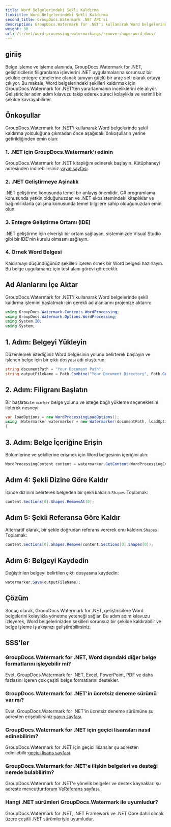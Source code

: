 ```yaml
---
title: Word Belgelerindeki Şekli Kaldırma
linktitle: Word Belgelerindeki Şekli Kaldırma
second_title: GroupDocs.Watermark .NET API'si
description: GroupDocs.Watermark for .NET'i kullanarak Word belgelerinden şekilleri nasıl kaldıracağınızı öğrenin. Kolay, verimli ve güçlü belge işleme.
weight: 30
url: /tr/net/word-processing-watermarkings/remove-shape-word-docs/
---
```

## giriiş
Belge işleme ve işleme alanında, GroupDocs.Watermark for .NET, geliştiricilerin filigranlama işlevlerini .NET uygulamalarına sorunsuz bir şekilde entegre etmelerine olanak tanıyan güçlü bir araç seti olarak ortaya çıkıyor. Bu makale, Word belgelerindeki şekilleri kaldırmak için GroupDocs.Watermark for .NET'ten yararlanmanın inceliklerini ele alıyor. Geliştiriciler adım adım kılavuzu takip ederek süreci kolaylıkla ve verimli bir şekilde kavrayabilirler.
## Önkoşullar
GroupDocs.Watermark for .NET'i kullanarak Word belgelerinde şekil kaldırma yolculuğuna çıkmadan önce aşağıdaki önkoşulların yerine getirildiğinden emin olun:
### 1. .NET için GroupDocs.Watermark'ı edinin
 GroupDocs.Watermark for .NET kitaplığını edinerek başlayın. Kütüphaneyi adresinden indirebilirsiniz.[yayın sayfası](https://releases.groupdocs.com/Watermark/net/).
### 2. .NET Geliştirmeye Aşinalık
.NET geliştirme konusunda temel bir anlayış önemlidir. C# programlama konusunda yetkin olduğunuzdan ve .NET ekosistemindeki kitaplıklar ve bağımlılıklarla çalışma konusunda temel bilgilere sahip olduğunuzdan emin olun.
### 3. Entegre Geliştirme Ortamı (IDE)
.NET geliştirme için elverişli bir ortam sağlayan, sisteminizde Visual Studio gibi bir IDE'nin kurulu olmasını sağlayın. 
### 4. Örnek Word Belgesi
Kaldırmayı düşündüğünüz şekilleri içeren örnek bir Word belgesi hazırlayın. Bu belge uygulamanız için test alanı görevi görecektir.

## Ad Alanlarını İçe Aktar
GroupDocs.Watermark for .NET'i kullanarak Word belgelerinde şekil kaldırma işlemini başlatmak için gerekli ad alanlarını projenize aktarın:
```csharp
using GroupDocs.Watermark.Contents.WordProcessing;
using GroupDocs.Watermark.Options.WordProcessing;
using System.IO;
using System;
```
## 1. Adım: Belgeyi Yükleyin
Düzenlemek istediğiniz Word belgesinin yolunu belirterek başlayın ve işlenen belge için bir çıktı dosyası adı oluşturun:
```csharp
string documentPath = "Your Document Path";
string outputFileName = Path.Combine("Your Document Directory", Path.GetFileName(documentPath));
```
## 2. Adım: Filigranı Başlatın
 Bir başlat`Watermarker` belge yolunu ve isteğe bağlı yükleme seçeneklerini ileterek nesneyi:
```csharp
var loadOptions = new WordProcessingLoadOptions();
using (Watermarker watermarker = new Watermarker(documentPath, loadOptions))
{
```
## 3. Adım: Belge İçeriğine Erişin
Bölümlerine ve şekillerine erişmek için Word belgesinin içeriğini alın:
```csharp
WordProcessingContent content = watermarker.GetContent<WordProcessingContent>();
```
## Adım 4: Şekli Dizine Göre Kaldır
 İçinde dizinini belirterek belgeden bir şekli kaldırın.`Shapes` Toplamak:
```csharp
content.Sections[0].Shapes.RemoveAt(0);
```
## Adım 5: Şekli Referansa Göre Kaldır
 Alternatif olarak, bir şekle doğrudan referans vererek onu kaldırın.`Shapes` Toplamak:
```csharp
content.Sections[0].Shapes.Remove(content.Sections[0].Shapes[0]);
```
## Adım 6: Belgeyi Kaydedin
Değiştirilen belgeyi belirtilen çıktı dosyasına kaydedin:
```csharp
watermarker.Save(outputFileName);
```

## Çözüm
Sonuç olarak, GroupDocs.Watermark for .NET, geliştiricilere Word belgelerini kolaylıkla yönetme yeteneği sağlar. Bu adım adım kılavuzu izleyerek, Word belgelerinizden şekilleri sorunsuz bir şekilde kaldırabilir ve belge işleme iş akışınızı geliştirebilirsiniz.
## SSS'ler
### GroupDocs.Watermark for .NET, Word dışındaki diğer belge formatlarını işleyebilir mi?
Evet, GroupDocs.Watermark for .NET, Excel, PowerPoint, PDF ve daha fazlasını içeren çok çeşitli belge formatlarını destekler.
### GroupDocs.Watermark for .NET'in ücretsiz deneme sürümü var mı?
 Evet, GroupDocs.Watermark for .NET'in ücretsiz deneme sürümüne şu adresten erişebilirsiniz:[yayın sayfası](https://releases.groupdocs.com/).
### GroupDocs.Watermark for .NET için geçici lisansları nasıl edinebilirim?
 GroupDocs.Watermark for .NET için geçici lisanslar şu adresten edinilebilir:[geçici lisans sayfası](https://purchase.groupdocs.com/temporary-license/).
### GroupDocs.Watermark for .NET'e ilişkin belgeleri ve desteği nerede bulabilirim?
 GroupDocs.Watermark for .NET'e yönelik belgeler ve destek kaynakları şu adreste mevcuttur:[forum](https://forum.groupdocs.com/c/watermark/19) Ve[Referans sayfası](https://tutorials.groupdocs.com/Watermark/net/).
### Hangi .NET sürümleri GroupDocs.Watermark ile uyumludur?
GroupDocs.Watermark for .NET, .NET Framework ve .NET Core dahil olmak üzere çeşitli .NET sürümleriyle uyumludur.